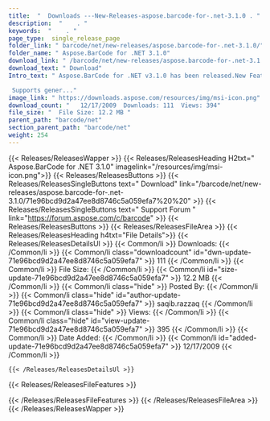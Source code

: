 ```yaml
---
title:  "  Downloads ---New-Releases-aspose.barcode-for-.net-3.1.0 . " 
description:  "    . " 
keywords:  "    . " 
page_type:  single_release_page
folder_link: " barcode/net/new-releases/aspose.barcode-for-.net-3.1.0/"
folder_name: " Aspose.BarCode for .NET 3.1.0"
download_link: " /barcode/net/new-releases/aspose.barcode-for-.net-3.1.0/71e96bcd9d2a47ee8d8746c5a059efa7"
download_text: " Download"
Intro_text: " Aspose.BarCode for .NET v3.1.0 has been released.New Features

 Supports gener..."
image_link: " https://downloads.aspose.com/resources/img/msi-icon.png"
download_count: "   12/17/2009  Downloads: 111  Views: 394"
file_size: "  File Size: 12.2 MB "
parent_path: "barcode/net"
section_parent_path: "barcode/net"
weight: 254 
---
```


{{< Releases/ReleasesWapper >}}
  {{< Releases/ReleasesHeading H2txt=" Aspose.BarCode for .NET 3.1.0" imagelink="/resources/img/msi-icon.png">}}
  {{< Releases/ReleasesButtons >}}
    {{< Releases/ReleasesSingleButtons text=" Download" link="/barcode/net/new-releases/aspose.barcode-for-.net-3.1.0/71e96bcd9d2a47ee8d8746c5a059efa7%20%20" >}}
    {{< Releases/ReleasesSingleButtons text=" Support Forum " link="https://forum.aspose.com/c/barcode" >}}
  {{< Releases/ReleasesButtons >}}
  {{< Releases/ReleasesFileArea >}}
    {{< Releases/ReleasesHeading h4txt="File Details">}}
    {{< Releases/ReleasesDetailsUl >}}
            {{< Common/li  >}} Downloads: {{< /Common/li >}} 
      {{< Common/li class="downloadcount" id="dwn-update-71e96bcd9d2a47ee8d8746c5a059efa7" >}} 111 {{< /Common/li >}} 
      {{< Common/li  >}} File Size: {{< /Common/li >}} 
      {{< Common/li id="size-update-71e96bcd9d2a47ee8d8746c5a059efa7" >}} 12.2 MB {{< /Common/li >}} 
      {{< Common/li  class="hide" >}} Posted By: {{< /Common/li >}} 
      {{< Common/li class="hide" id="author-update-71e96bcd9d2a47ee8d8746c5a059efa7" >}} saqib.razzaq {{< /Common/li >}} 
      {{< Common/li class="hide"  >}} Views: {{< /Common/li >}} 
      {{< Common/li class="hide" id="view-update-71e96bcd9d2a47ee8d8746c5a059efa7" >}} 395 {{< /Common/li >}} 
      {{< Common/li  >}} Date Added: {{< /Common/li >}} 
      {{< Common/li id="added-update-71e96bcd9d2a47ee8d8746c5a059efa7" >}} 12/17/2009 {{< /Common/li >}} 

    {{< /Releases/ReleasesDetailsUl >}}

  {{< Releases/ReleasesFileFeatures >}}
      
  {{< /Releases/ReleasesFileFeatures >}}
 {{< /Releases/ReleasesFileArea >}}
{{< /Releases/ReleasesWapper >}}


